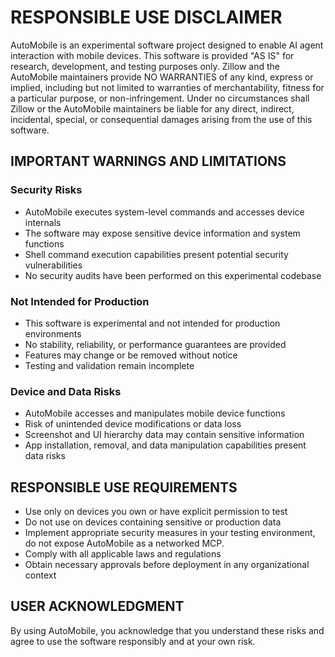 # RESPONSIBLE USE DISCLAIMER

AutoMobile is an experimental software project designed to enable AI agent interaction with mobile devices. This software
is provided "AS IS" for research, development, and testing purposes only. Zillow and the AutoMobile maintainers provide
NO WARRANTIES of any kind, express or implied, including but not limited to warranties of merchantability, fitness for
a particular purpose, or non-infringement. Under no circumstances shall Zillow or the AutoMobile maintainers be liable
for any direct, indirect, incidental, special, or consequential damages arising from the use of this software.

## IMPORTANT WARNINGS AND LIMITATIONS

### Security Risks

- AutoMobile executes system-level commands and accesses device internals
- The software may expose sensitive device information and system functions
- Shell command execution capabilities present potential security vulnerabilities
- No security audits have been performed on this experimental codebase

### Not Intended for Production

- This software is experimental and not intended for production environments
- No stability, reliability, or performance guarantees are provided
- Features may change or be removed without notice
- Testing and validation remain incomplete

### Device and Data Risks

- AutoMobile accesses and manipulates mobile device functions
- Risk of unintended device modifications or data loss
- Screenshot and UI hierarchy data may contain sensitive information
- App installation, removal, and data manipulation capabilities present data risks

## RESPONSIBLE USE REQUIREMENTS

- Use only on devices you own or have explicit permission to test
- Do not use on devices containing sensitive or production data
- Implement appropriate security measures in your testing environment, do not expose AutoMobile as a networked MCP.
- Comply with all applicable laws and regulations
- Obtain necessary approvals before deployment in any organizational context

## USER ACKNOWLEDGMENT

By using AutoMobile, you acknowledge that you understand these risks and agree to use the software responsibly and at
your own risk.
